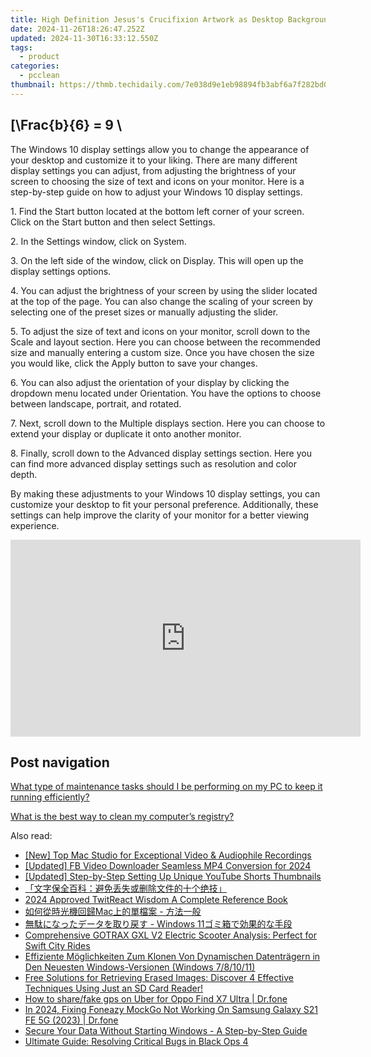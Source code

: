 ```yaml
---
title: High Definition Jesus's Crucifixion Artwork as Desktop Background - YL Technologies
date: 2024-11-26T18:26:47.252Z
updated: 2024-11-30T16:33:12.550Z
tags:
  - product
categories:
  - pcclean
thumbnail: https://thmb.techidaily.com/7e038d9e1eb98894fb3abf6a7f282bd0c462456694222e012226efef555d04fe.jpg
---
```


## \[\Frac{b}{6} = 9 \

The Windows 10 display settings allow you to change the appearance of your desktop and customize it to your liking. There are many different display settings you can adjust, from adjusting the brightness of your screen to choosing the size of text and icons on your monitor. Here is a step-by-step guide on how to adjust your Windows 10 display settings. 

1\. Find the Start button located at the bottom left corner of your screen. Click on the Start button and then select Settings.

2\. In the Settings window, click on System.

3\. On the left side of the window, click on Display. This will open up the display settings options. 

4\. You can adjust the brightness of your screen by using the slider located at the top of the page. You can also change the scaling of your screen by selecting one of the preset sizes or manually adjusting the slider.

5\. To adjust the size of text and icons on your monitor, scroll down to the Scale and layout section. Here you can choose between the recommended size and manually entering a custom size. Once you have chosen the size you would like, click the Apply button to save your changes.

6\. You can also adjust the orientation of your display by clicking the dropdown menu located under Orientation. You have the options to choose between landscape, portrait, and rotated.

7\. Next, scroll down to the Multiple displays section. Here you can choose to extend your display or duplicate it onto another monitor.

8\. Finally, scroll down to the Advanced display settings section. Here you can find more advanced display settings such as resolution and color depth. 

By making these adjustments to your Windows 10 display settings, you can customize your desktop to fit your personal preference. Additionally, these settings can help improve the clarity of your monitor for a better viewing experience.

<!-- affiliate ads begin -->
<iframe width="560" height="315" src="https://www.youtube.com/embed/8U3ooyFiAB4?si=yXPQrDhMBEJwN2EZ" title="YouTube video player" frameborder="0" allow="accelerometer; autoplay; clipboard-write; encrypted-media; gyroscope; picture-in-picture; web-share" referrerpolicy="strict-origin-when-cross-origin" allowfullscreen></iframe>
<!-- affiliate ads end -->

## Post navigation

[What type of maintenance tasks should I be performing on my PC to keep it running efficiently?](https://tools.techidaily.com/pcclean/products/)

[What is the best way to clean my computer’s registry?](https://tools.techidaily.com/pcclean/products/)

<ins class="adsbygoogle"
     style="display:block"
     data-ad-format="autorelaxed"
     data-ad-client="ca-pub-7571918770474297"
     data-ad-slot="1223367746"></ins>

<ins class="adsbygoogle"
     style="display:block"
     data-ad-client="ca-pub-7571918770474297"
     data-ad-slot="8358498916"
     data-ad-format="auto"
     data-full-width-responsive="true"></ins>

<span class="atpl-alsoreadstyle">Also read:</span>
<div><ul>
<li><a href="https://remote-screen-capture.techidaily.com/new-top-mac-studio-for-exceptional-video-and-audiophile-recordings/"><u>[New] Top Mac Studio for Exceptional Video & Audiophile Recordings</u></a></li>
<li><a href="https://facebook-video-recording.techidaily.com/updated-fb-video-downloader-seamless-mp4-conversion-for-2024/"><u>[Updated] FB Video Downloader Seamless MP4 Conversion for 2024</u></a></li>
<li><a href="https://facebook-video-share.techidaily.com/updated-step-by-step-setting-up-unique-youtube-shorts-thumbnails/"><u>[Updated] Step-by-Step Setting Up Unique YouTube Shorts Thumbnails</u></a></li>
<li><a href="https://win-exclusive.techidaily.com/44cm5pah5a2x5lplusd5ywo55mplus56er77ya6yg5ywn5lii5asx5oiw5yig6zmk5pah5lu255qe5y2b5liq57ud5oqa44cn/"><u>「文字保全百科：避免丢失或删除文件的十个绝技」</u></a></li>
<li><a href="https://twitter-clips.techidaily.com/2024-approved-twitreact-wisdom-a-complete-reference-book/"><u>2024 Approved TwitReact Wisdom A Complete Reference Book</u></a></li>
<li><a href="https://win-exclusive.techidaily.com/1728485131097-mac/"><u>如何從時光機回歸Mac上的單檔案 - 方法一般</u></a></li>
<li><a href="https://win-manuals.techidaily.com/1728481484869-windows-11/"><u>無駄になったデータを取り戻す - Windows 11ゴミ箱で効果的な手段</u></a></li>
<li><a href="https://buynow-help.techidaily.com/comprehensive-gotrax-gxl-v2-electric-scooter-analysis-perfect-for-swift-city-rides/"><u>Comprehensive GOTRAX GXL V2 Electric Scooter Analysis: Perfect for Swift City Rides</u></a></li>
<li><a href="https://win-exclusive.techidaily.com/effiziente-moglichkeiten-zum-klonen-von-dynamischen-datentragern-in-den-neuesten-windows-versionen-windows-781011/"><u>Effiziente Möglichkeiten Zum Klonen Von Dynamischen Datenträgern in Den Neuesten Windows-Versionen (Windows 7/8/10/11)</u></a></li>
<li><a href="https://win-exclusive.techidaily.com/free-solutions-for-retrieving-erased-images-discover-4-effective-techniques-using-just-an-sd-card-reader/"><u>Free Solutions for Retrieving Erased Images: Discover 4 Effective Techniques Using Just an SD Card Reader!</u></a></li>
<li><a href="https://fake-location.techidaily.com/how-to-sharefake-gps-on-uber-for-oppo-find-x7-ultra-drfone-by-drfone-virtual-android/"><u>How to share/fake gps on Uber for Oppo Find X7 Ultra | Dr.fone</u></a></li>
<li><a href="https://review-topics.techidaily.com/in-2024-fixing-foneazy-mockgo-not-working-on-samsung-galaxy-s21-fe-5g-2023-drfone-by-drfone-virtual-android/"><u>In 2024, Fixing Foneazy MockGo Not Working On Samsung Galaxy S21 FE 5G (2023) | Dr.fone</u></a></li>
<li><a href="https://win-exclusive.techidaily.com/secure-your-data-without-starting-windows-a-step-by-step-guide/"><u>Secure Your Data Without Starting Windows - A Step-by-Step Guide</u></a></li>
<li><a href="https://win-howtos.techidaily.com/ultimate-guide-resolving-critical-bugs-in-black-ops-4/"><u>Ultimate Guide: Resolving Critical Bugs in Black Ops 4</u></a></li>
</ul></div>

